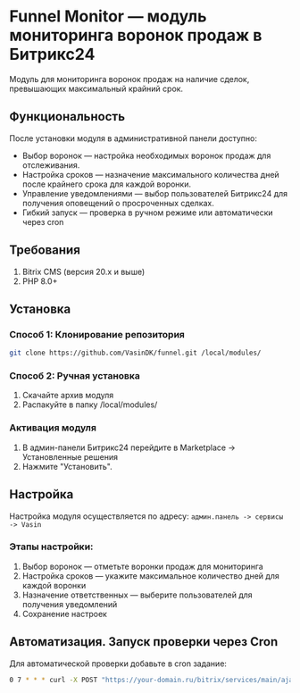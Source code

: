 # Funnel Monitor — модуль мониторинга воронок продаж в Битрикс24

Модуль для мониторинга воронок продаж на наличие сделок, превышающих максимальный крайний срок.

## Функциональность
После установки модуля в административной панели доступно:
- Выбор воронок — настройка необходимых воронок продаж для отслеживания.
- Настройка сроков — назначение максимального количества дней после крайнего срока для каждой воронки.
- Управление уведомлениями — выбор пользователей Битрикс24 для получения оповещений о просроченных сделках.
- Гибкий запуск — проверка в ручном режиме или автоматически через cron

## Требования

1. Bitrix CMS (версия 20.x и выше) 
2. PHP 8.0+

## Установка

### Способ 1: Клонирование репозитория
```bash
git clone https://github.com/VasinDK/funnel.git /local/modules/
```

### Способ 2: Ручная установка
1. Скачайте архив модуля
2. Распакуйте в папку /local/modules/

### Активация модуля
1. В админ-панели Битрикс24 перейдите в Marketplace → Установленные решения
2. Нажмите "Установить".

## Настройка
Настройка модуля осуществляется по адресу: `админ.панель -> сервисы -> Vasin`

### Этапы настройки:
1. Выбор воронок — отметьте воронки продаж для мониторинга
2. Настройка сроков — укажите максимальное количество дней для каждой воронки
3. Назначение ответственных — выберите пользователей для получения уведомлений
4. Сохранение настроек

## Автоматизация. Запуск проверки через Cron
Для автоматической проверки добавьте в cron задание:
```bash
0 7 * * * curl -X POST "https://your-domain.ru/bitrix/services/main/ajax.php?action=dk:vasin.funnelMonitor.check"
```
